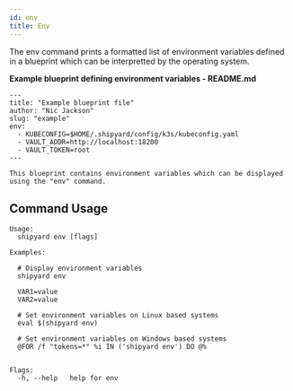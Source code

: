 ```yaml
---
id: env
title: Env
---
```

The env command prints a formatted list of environment variables defined in a blueprint which can be interpretted by the operating system.

**Example blueprint defining environment variables - README.md**
```
---
title: "Example blueprint file"
author: "Nic Jackson"
slug: "example"
env:
  - KUBECONFIG=$HOME/.shipyard/config/k3s/kubeconfig.yaml
  - VAULT_ADDR=http://localhost:18200
  - VAULT_TOKEN=root
---

This blueprint contains environment variables which can be displayed using the "env" command.
```

## Command Usage
```shell
Usage:
  shipyard env [flags]

Examples:

  # Display environment variables
  shipyard env
  
  VAR1=value
  VAR2=value
  
  # Set environment variables on Linux based systems
  eval $(shipyard env)
    
  # Set environment variables on Windows based systems
  @FOR /f "tokens=*" %i IN ('shipyard env') DO @%


Flags:
  -h, --help   help for env
```
